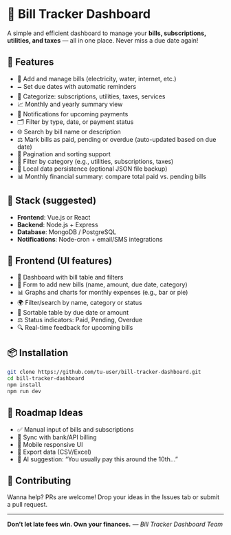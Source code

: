 # 💸 Bill Tracker Dashboard

A simple and efficient dashboard to manage your **bills, subscriptions, utilities, and taxes** — all in one place. Never miss a due date again!

## 📌 Features

* 🧾 Add and manage bills (electricity, water, internet, etc.)
* 🗕️ Set due dates with automatic reminders
* 📂 Categorize: subscriptions, utilities, taxes, services
* 📈 Monthly and yearly summary view
* 🔔 Notifications for upcoming payments
* 🗂️ Filter by type, date, or payment status
* 🌐 Search by bill name or description
* ⚖️ Mark bills as paid, pending or overdue (auto-updated based on due date)
* 📅 Pagination and sorting support
* 🔎 Filter by category (e.g., utilities, subscriptions, taxes)
* 📃 Local data persistence (optional JSON file backup)
* 📊 Monthly financial summary: compare total paid vs. pending bills

## 🚀 Stack (suggested)

* **Frontend**: Vue.js or React
* **Backend**: Node.js + Express
* **Database**: MongoDB / PostgreSQL
* **Notifications**: Node-cron + email/SMS integrations

## 🚀 Frontend (UI features)

* 📆 Dashboard with bill table and filters
* 📌 Form to add new bills (name, amount, due date, category)
* 📊 Graphs and charts for monthly expenses (e.g., bar or pie)
* 🌍 Filter/search by name, category or status
* 🔎 Sortable table by due date or amount
* ⚖️ Status indicators: Paid, Pending, Overdue
* 🔍 Real-time feedback for upcoming bills

## 📦 Installation

```bash
git clone https://github.com/tu-user/bill-tracker-dashboard.git
cd bill-tracker-dashboard
npm install
npm run dev
```

## 🧐 Roadmap Ideas

* ✅ Manual input of bills and subscriptions
* 🔄 Sync with bank/API billing
* 📱 Mobile responsive UI
* 📄 Export data (CSV/Excel)
* 🧠 AI suggestion: “You usually pay this around the 10th…”

## 🙌 Contributing

Wanna help? PRs are welcome! Drop your ideas in the Issues tab or submit a pull request.

---

**Don’t let late fees win. Own your finances.**
*— Bill Tracker Dashboard Team*
